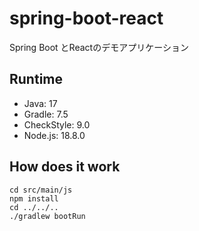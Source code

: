 # spring-boot-react
Spring Boot とReactのデモアプリケーション

## Runtime

- Java: 17
- Gradle: 7.5
- CheckStyle: 9.0
- Node.js: 18.8.0

## How does it work

```shell
cd src/main/js
npm install
cd ../../..
./gradlew bootRun
```

